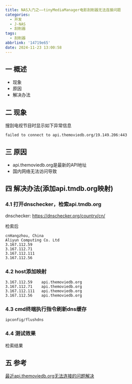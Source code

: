 ```yaml
---
title: NAS入门之——tinyMediaManager电影刮削器无法连接问题
categories:
  - 开发
  - J-NAS
  - 刮削器
tags:
  - 刮削器
abbrlink: '14719e65'
date: 2024-11-23 13:00:58
---
```

## 一 概述

* 现象
* 原因
* 解决办法

<!--more-->

## 二 现象

搜刮电视节目时显示如下异常信息

```
failed to connect to api.themoviedb.org/19.149.206:443
```

## 三 原因

* api.themoviedb.org是最新的API地址
* 国内网络无法访问导致

## 四 解决办法(添加api.tmdb.org映射)

### 4.1 打开dnschecker，检索api.tmdb.org

dnschecker: https://dnschecker.org/country/cn/

检索后

```
cnHangzhou, China
Aliyun Computing Co. Ltd
3.167.112.59
3.167.112.71
3.167.112.111
3.167.112.56
```

### 4.2 host添加映射

```
3.167.112.59	api.themoviedb.org
3.167.112.71	api.themoviedb.org
3.167.112.111	api.themoviedb.org
3.167.112.56	api.themoviedb.org
```

### 4.3 cmd终端执行指令刷新dns缓存

```
ipconfig/flushdns
```

### 4.4 测试效果

检索结果

## 五 参考

[最近api.themoviedb.org无法连接的问题解决](https://zhuanlan.zhihu.com/p/702428873)
